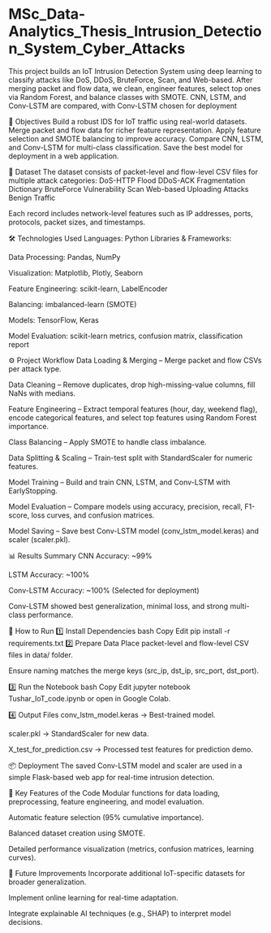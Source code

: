 # MSc_Data-Analytics_Thesis_Intrusion_Detection_System_Cyber_Attacks
This project builds an IoT Intrusion Detection System using deep learning to classify attacks like DoS, DDoS, BruteForce, Scan, and Web-based. After merging packet and flow data, we clean, engineer features, select top ones via Random Forest, and balance classes with SMOTE. CNN, LSTM, and Conv-LSTM are compared, with Conv-LSTM chosen for deployment

🎯 Objectives
Build a robust IDS for IoT traffic using real-world datasets.
Merge packet and flow data for richer feature representation.
Apply feature selection and SMOTE balancing to improve accuracy.
Compare CNN, LSTM, and Conv-LSTM for multi-class classification.
Save the best model for deployment in a web application.

📂 Dataset
The dataset consists of packet-level and flow-level CSV files for multiple attack categories:
DoS-HTTP Flood
DDoS-ACK Fragmentation
Dictionary BruteForce
Vulnerability Scan
Web-based Uploading Attacks
Benign Traffic

Each record includes network-level features such as IP addresses, ports, protocols, packet sizes, and timestamps.

🛠️ Technologies Used
Languages: Python
Libraries & Frameworks:

Data Processing: Pandas, NumPy

Visualization: Matplotlib, Plotly, Seaborn

Feature Engineering: scikit-learn, LabelEncoder

Balancing: imbalanced-learn (SMOTE)

Models: TensorFlow, Keras

Model Evaluation: scikit-learn metrics, confusion matrix, classification report

⚙️ Project Workflow
Data Loading & Merging – Merge packet and flow CSVs per attack type.

Data Cleaning – Remove duplicates, drop high-missing-value columns, fill NaNs with medians.

Feature Engineering – Extract temporal features (hour, day, weekend flag), encode categorical features, and select top features using Random Forest importance.

Class Balancing – Apply SMOTE to handle class imbalance.

Data Splitting & Scaling – Train-test split with StandardScaler for numeric features.

Model Training – Build and train CNN, LSTM, and Conv-LSTM with EarlyStopping.

Model Evaluation – Compare models using accuracy, precision, recall, F1-score, loss curves, and confusion matrices.

Model Saving – Save best Conv-LSTM model (conv_lstm_model.keras) and scaler (scaler.pkl).

📊 Results Summary
CNN Accuracy: ~99%

LSTM Accuracy: ~100%

Conv-LSTM Accuracy: ~100% (Selected for deployment)

Conv-LSTM showed best generalization, minimal loss, and strong multi-class performance.

🚀 How to Run
1️⃣ Install Dependencies
bash
Copy
Edit
pip install -r requirements.txt
2️⃣ Prepare Data
Place packet-level and flow-level CSV files in data/ folder.

Ensure naming matches the merge keys (src_ip, dst_ip, src_port, dst_port).

3️⃣ Run the Notebook
bash
Copy
Edit
jupyter notebook Tushar_IoT_code.ipynb
or open in Google Colab.

4️⃣ Output Files
conv_lstm_model.keras → Best-trained model.

scaler.pkl → StandardScaler for new data.

X_test_for_prediction.csv → Processed test features for prediction demo.

📦 Deployment
The saved Conv-LSTM model and scaler are used in a simple Flask-based web app for real-time intrusion detection.

📌 Key Features of the Code
Modular functions for data loading, preprocessing, feature engineering, and model evaluation.

Automatic feature selection (95% cumulative importance).

Balanced dataset creation using SMOTE.

Detailed performance visualization (metrics, confusion matrices, learning curves).

🧪 Future Improvements
Incorporate additional IoT-specific datasets for broader generalization.

Implement online learning for real-time adaptation.

Integrate explainable AI techniques (e.g., SHAP) to interpret model decisions.
